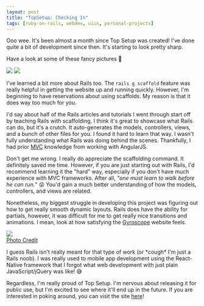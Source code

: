 ```yaml
---
layout: post
title: "TopSetup: Checking In"
tags: [ruby-on-rails, webdev, uiux, personal-projects]
---
```


Ooo wee. It's been almost a month since Top Setup was created! I've done quite a bit of development since then. It's starting to look pretty sharp.

Have a look at some of these fancy pictures 😬

<img src="http://i.imgur.com/XYpK6jX.jpg">

<img src="http://i.imgur.com/kV778kJ.jpg">

I've learned a bit more about Rails too. The `rails g scaffold` feature was really helpful in getting the website up and running quickly. However, I'm beginning to have reservations about using scaffolds. My reason is that it does way too much for you.

I'd say about half of the Rails articles and tutorials I went through start off by teaching Rails with scaffolding. I think it's great to showcase what Rails can do, but it's a crutch. It auto-generates the models, controllers, views, and a bunch of other files for you. I found it hard to learn that way. I wasn't fully understanding what Rails was doing behind the scenes. Thankfully, I had prior [MVC][1] knowledge from working with AngularJS.

Don't get me wrong. I really do appreciate the scaffolding command. It definitely saved me time. However, if you are just starting out with Rails, I'd recommend learning it the "hard" way, especially if you don't have much experience with MVC frameworks. After all, <em>"one must learn to walk before he can run.</em>" 😝 You'd gain a much better understanding of how the models, controllers, and views are related.

Nonetheless, my biggest struggle in developing this project was figuring out how to get really smooth dynamic layouts. Rails does have the ability for partials, however, it was difficult for me to get really nice transitions and animations. I mean, look at how satisfying the [Gyroscope][2] website feels.

<img src="https://cdn-images-1.medium.com/max/1600/1*MkkJ55Tz5Qgnl8xMzP5I4Q.gif"><br>
[Photo Credit][3]

I guess Rails isn't really meant for that type of work (or \*cough\* I'm just a Rails noob). I was really used to mobile app development using the React-Native framework that I forgot what web development with just plain JavaScript/jQuery was like! 😅

Regardless, I'm really proud of Top Setup. I'm nervous about releasing it for public use, but I'm excited to see where it'll end up in the future. If you are interested in poking around, you can visit the site [here][4]!

[1]: https://betterexplained.com/articles/intermediate-rails-understanding-models-views-and-controllers/
[2]: https://gyrosco.pe/
[3]: https://blog.gyrosco.pe/smooth-css-animations-7d8ffc2c1d29#.8frs3fg6p
[4]: http://thetopsetup.com/
